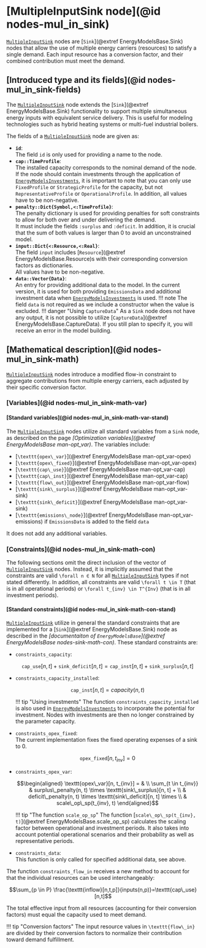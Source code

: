 # [MultipleInputSink node](@id nodes-mul_in_sink)

[`MultipleInputSink`](@ref) nodes are [`Sink`](@extref EnergyModelsBase.Sink) nodes that allow the use of multiple energy carriers (resources) to satisfy a single demand.
Each input resource has a conversion factor, and their combined contribution must meet the demand.

## [Introduced type and its fields](@id nodes-mul_in_sink-fields)

The [`MultipleInputSink`](@ref) node extends the [`Sink`](@extref EnergyModelsBase.Sink) functionality to support multiple simultaneous energy inputs with equivalent service delivery. This is useful for modeling technologies such as hybrid heating systems or multi-fuel industrial boilers.

The fields of a [`MultipleInputSink`](@ref) node are given as:

- **`id`**:\
  The field `id` is only used for providing a name to the node.
- **`cap::TimeProfile`**:\
  The installed capacity corresponds to the nominal demand of the node.\
  If the node should contain investments through the application of [`EnergyModelsInvestments`](https://energymodelsx.github.io/EnergyModelsInvestments.jl/), it is important to note that you can only use `FixedProfile` or `StrategicProfile` for the capacity, but not `RepresentativeProfile` or `OperationalProfile`.
  In addition, all values have to be non-negative.
- **`penalty::Dict{Symbol,<:TimeProfile}`**:\
  The penalty dictionary is used for providing penalties for soft constraints to allow for both over and under delivering the demand.\
  It must include the fields `:surplus` and `:deficit`.
  In addition, it is crucial that the sum of both values is larger than 0 to avoid an unconstrained model.
- **`input::Dict{<:Resource,<:Real}`**:\
  The field `input` includes [`Resource`](@extref EnergyModelsBase.Resource)s with their corresponding conversion factors as dictionaries.\
  All values have to be non-negative.
- **`data::Vector{Data}`**:\
  An entry for providing additional data to the model.
  In the current version, it is used for both providing `EmissionsData` and additional investment data when [`EnergyModelsInvestments`](https://energymodelsx.github.io/EnergyModelsInvestments.jl/) is used.
  !!! note
      The field `data` is not required as we include a constructor when the value is excluded.
  !!! danger "Using `CaptureData`"
      As a `Sink` node does not have any output, it is not possible to utilize [`CaptureData`](@extref EnergyModelsBase.CaptureData).
      If you still plan to specify it, you will receive an error in the model building.

## [Mathematical description](@id nodes-mul_in_sink-math)

[`MultipleInputSink`](@ref) nodes introduce a modified flow-in constraint to aggregate contributions from multiple energy carriers, each adjusted by their specific conversion factor.

### [Variables](@id nodes-mul_in_sink-math-var)

#### [Standard variables](@id nodes-mul_in_sink-math-var-stand)

The [`MultipleInputSink`](@ref) nodes utilize all standard variables from a `Sink` node, as described on the page *[Optimization variables](@extref EnergyModelsBase man-opt_var)*.
The variables include:

- [``\texttt{opex\_var}``](@extref EnergyModelsBase man-opt_var-opex)
- [``\texttt{opex\_fixed}``](@extref EnergyModelsBase man-opt_var-opex)
- [``\texttt{cap\_use}``](@extref EnergyModelsBase man-opt_var-cap)
- [``\texttt{cap\_inst}``](@extref EnergyModelsBase man-opt_var-cap)
- [``\texttt{flow\_out}``](@extref EnergyModelsBase man-opt_var-flow)
- [``\texttt{sink\_surplus}``](@extref EnergyModelsBase man-opt_var-sink)
- [``\texttt{sink\_deficit}``](@extref EnergyModelsBase man-opt_var-sink)
- [``\texttt{emissions\_node}``](@extref EnergyModelsBase man-opt_var-emissions) if `EmissionsData` is added to the field `data`

It does not add any additional variables.

### [Constraints](@id nodes-mul_in_sink-math-con)

The following sections omit the direct inclusion of the vector of [`MultipleInputSink`](@ref) nodes.
Instead, it is implicitly assumed that the constraints are valid ``\forall n ∈ N`` for all [`MultipleInputSink`](@ref) types if not stated differently.
In addition, all constraints are valid ``\forall t \in T`` (that is in all operational periods) or ``\forall t_{inv} \in T^{Inv}`` (that is in all investment periods).

#### [Standard constraints](@id nodes-mul_in_sink-math-con-stand)

[`MultipleInputSink`](@ref) utilize in general the standard constraints that are implemented for a [`Sink`](@extref EnergyModelsBase.Sink) node as described in the *[documentaiton of `EnergyModelsBase`](@extref EnergyModelsBase nodes-sink-math-con)*.
These standard constraints are:

- `constraints_capacity`:

  ```math
  \texttt{cap\_use}[n, t] + \texttt{sink\_deficit}[n, t] = \texttt{cap\_inst}[n, t] + \texttt{sink\_surplus}[n, t]
  ```

- `constraints_capacity_installed`:

  ```math
  \texttt{cap\_inst}[n, t] = capacity(n, t)
  ```

  !!! tip "Using investments"
      The function `constraints_capacity_installed` is also used in [`EnergyModelsInvestments`](https://energymodelsx.github.io/EnergyModelsInvestments.jl/) to incorporate the potential for investment.
      Nodes with investments are then no longer constrained by the parameter capacity.

- `constraints_opex_fixed`:\
  The current implementation fixes the fixed operating expenses of a sink to 0.

  ```math
  \texttt{opex\_fixed}[n, t_{inv}] = 0
  ```

- `constraints_opex_var`:

  ```math
  \begin{aligned}
  \texttt{opex\_var}[n, t_{inv}] = & \\
    \sum_{t \in t_{inv}} & surplus\_penalty(n, t) \times \texttt{sink\_surplus}[n, t] + \\ &
    deficit\_penalty(n, t) \times \texttt{sink\_deficit}[n, t] \times \\ &
    scale\_op\_sp(t_{inv}, t)
  \end{aligned}
  ```

  !!! tip "The function `scale_op_sp`"
      The function [``scale\_op\_sp(t_{inv}, t)``](@extref EnergyModelsBase.scale_op_sp) calculates the scaling factor between operational and investment periods.
      It also takes into account potential operational scenarios and their probability as well as representative periods.

- `constraints_data`:\
  This function is only called for specified additional data, see above.

The function `constraints_flow_in` receives a new method to account for that the individual resources can be used interchangeably:

```math
\sum_{p \in P} \frac{\texttt{inflow}[n,t,p]}{inputs(n,p)}=\texttt{cap\_use}[n,t]
```

The total effective input from all resources (accounting for their conversion factors) must equal the capacity used to meet demand.

!!! tip "Conversion factors"
    The input resource values in ``\texttt{flow\_in}`` are divided by their conversion factors to normalize their contribution toward demand fulfillment.
